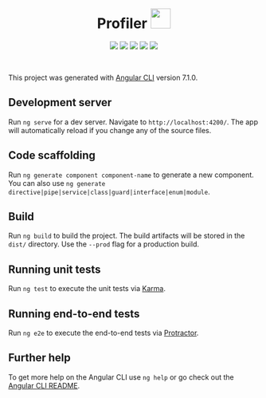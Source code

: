 <h1 align="center">Profiler <img src="https://raw.githubusercontent.com/SwiTech-Web/Switech.Profiler.Portal/master/.github/UI_ASSETS/Switech-logo.png?sanitize=true" width="40" /></h1>

<p align="center">
    <a href="https://github.com/SwiTech-Web/Switech.Profiler.Portal/issues"><img src="https://img.shields.io/github/issues/SwiTech-Web/Switech.Profiler.Portal.svg?style=popout" /></a>
    <a href="https://github.com/SwiTech-Web/Switech.Profiler.Portal/blob/master/LICENSE.md"><img src="https://img.shields.io/github/license/SwiTech-Web/Switech.Profiler.Portal.svg?style=popout" /></a>
    <a href="https://github.com/SwiTech-Web/Switech.Profiler.Portal/pulse"><img src="https://img.shields.io/github/repo-size/SwiTech-Web/Switech.Profiler.Portal.svg?style=popout" /></a>
    <a href="https://github.com/SwiTech-Web/Switech.Profiler.Portal/commits/master"><img src="https://img.shields.io/github/last-commit/SwiTech-Web/Switech.Profiler.Portal.svg?style=popout" /></a>
    <span><img src="https://img.shields.io/github/languages/top/SwiTech-Web/Switech.Profiler.Portal.svg?style=popout" /></span>
</p>
<br />

This project was generated with [Angular CLI](https://github.com/angular/angular-cli) version 7.1.0.

## Development server

Run `ng serve` for a dev server. Navigate to `http://localhost:4200/`. The app will automatically reload if you change any of the source files.

## Code scaffolding

Run `ng generate component component-name` to generate a new component. You can also use `ng generate directive|pipe|service|class|guard|interface|enum|module`.

## Build

Run `ng build` to build the project. The build artifacts will be stored in the `dist/` directory. Use the `--prod` flag for a production build.

## Running unit tests

Run `ng test` to execute the unit tests via [Karma](https://karma-runner.github.io).

## Running end-to-end tests

Run `ng e2e` to execute the end-to-end tests via [Protractor](http://www.protractortest.org/).

## Further help

To get more help on the Angular CLI use `ng help` or go check out the [Angular CLI README](https://github.com/angular/angular-cli/blob/master/README.md).
